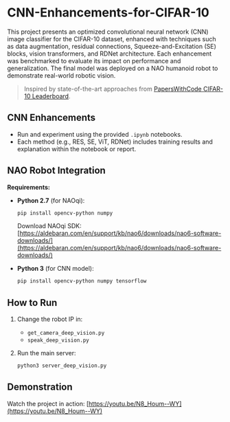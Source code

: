 # CNN-Enhancements-for-CIFAR-10

This project presents an optimized convolutional neural network (CNN) image classifier for the CIFAR-10 dataset, enhanced with techniques such as data augmentation, residual connections, Squeeze-and-Excitation (SE) blocks, vision transformers, and RDNet architecture. Each enhancement was benchmarked to evaluate its impact on performance and generalization. The final model was deployed on a NAO humanoid robot to demonstrate real-world robotic vision.

> Inspired by state-of-the-art approaches from [PapersWithCode CIFAR-10 Leaderboard](https://paperswithcode.com/sota/image-classification-on-cifar-10).

## CNN Enhancements

* Run and experiment using the provided `.ipynb` notebooks.
* Each method (e.g., RES, SE, ViT, RDNet) includes training results and explanation within the notebook or report.

## NAO Robot Integration

**Requirements:**

* **Python 2.7** (for NAOqi):

  ```bash
  pip install opencv-python numpy
  ```

  Download NAOqi SDK:
  [https://aldebaran.com/en/support/kb/nao6/downloads/nao6-software-downloads/](https://aldebaran.com/en/support/kb/nao6/downloads/nao6-software-downloads/)

* **Python 3** (for CNN model):

  ```bash
  pip install opencv-python numpy tensorflow
  ```

## How to Run

1. Change the robot IP in:

   * `get_camera_deep_vision.py`
   * `speak_deep_vision.py`
2. Run the main server:

   ```bash
   python3 server_deep_vision.py
   ```

## Demonstration

Watch the project in action: [https://youtu.be/N8_Houm--WY](https://youtu.be/N8_Houm--WY)
